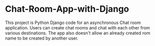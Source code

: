 # Chat-Room-App-with-Django
This project is Python Django code for an asynchronous Chat room application. Users can create chat rooms and chat with each other from various destinations. The app also doesn't allow an already created rom name to be created by another user. 
